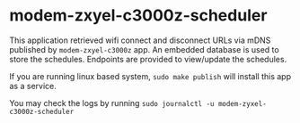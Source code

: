 # modem-zxyel-c3000z-scheduler

This application retrieved wifi connect and disconnect URLs via mDNS published by `modem-zxyel-c3000z` app. 
An embedded database is used to store the schedules. Endpoints are provided to view/update the schedules.

If you are running linux based system, `sudo make publish` will install this app as a service.

You may check the logs by running `sudo journalctl -u modem-zyxel-c3000z-scheduler`